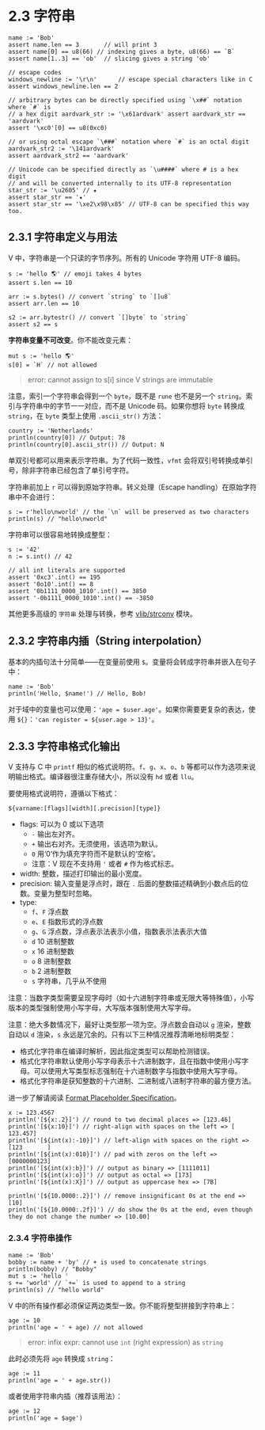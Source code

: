 # 2.3 字符串

    name := 'Bob'
    assert name.len == 3       // will print 3
    assert name[0] == u8(66) // indexing gives a byte, u8(66) == `B`
    assert name[1..3] == 'ob'  // slicing gives a string 'ob'

    // escape codes
    windows_newline := '\r\n'      // escape special characters like in C
    assert windows_newline.len == 2

    // arbitrary bytes can be directly specified using `\x##` notation where `#` is
    // a hex digit aardvark_str := '\x61ardvark' assert aardvark_str == 'aardvark'
    assert '\xc0'[0] == u8(0xc0)

    // or using octal escape `\###` notation where `#` is an octal digit
    aardvark_str2 := '\141ardvark'
    assert aardvark_str2 == 'aardvark'

    // Unicode can be specified directly as `\u####` where # is a hex digit
    // and will be converted internally to its UTF-8 representation
    star_str := '\u2605' // ★
    assert star_str == '★'
    assert star_str == '\xe2\x98\x85' // UTF-8 can be specified this way too.

## 2.3.1 字符串定义与用法

V 中，字符串是一个只读的字节序列。所有的 Unicode 字符用 UTF-8 编码。

    s := 'hello 🌎' // emoji takes 4 bytes
    assert s.len == 10

    arr := s.bytes() // convert `string` to `[]u8`
    assert arr.len == 10

    s2 := arr.bytestr() // convert `[]byte` to `string`
    assert s2 == s

**字符串变量不可改变**。你不能改变元素：

    mut s := 'hello 🌎'
    s[0] = `H` // not allowed

> error: cannot assign to s[i] since V strings are immutable

注意，索引一个字符串会得到一个 `byte`，既不是 `rune` 也不是另一个 `string`。索引与字符串中的字节一一对应，而不是 Unicode 码。如果你想将 `byte`
转换成 `string`，在 `byte` 类型上使用 `.ascii_str()` 方法：

    country := 'Netherlands'
    println(country[0]) // Output: 78
    println(country[0].ascii_str()) // Output: N

单双引号都可以用来表示字符串。为了代码一致性，`vfmt` 会将双引号转换成单引号，除非字符串已经包含了单引号字符。

字符串前加上 `r` 可以得到原始字符串。转义处理（Escape handling）在原始字符串中不会进行：

    s := r'hello\nworld' // the `\n` will be preserved as two characters
    println(s) // "hello\nworld"

字符串可以很容易地转换成整型：

    s := '42'
    n := s.int() // 42

    // all int literals are supported
    assert '0xc3'.int() == 195
    assert '0o10'.int() == 8
    assert '0b1111_0000_1010'.int() == 3850
    assert '-0b1111_0000_1010'.int() == -3850

其他更多高级的 `字符串` 处理与转换，参考 [vlib/strconv](https://modules.vlang.io/strconv.html) 模块。

## 2.3.2 字符串内插（String interpolation）

基本的内插句法十分简单——在变量前使用 `$`。变量将会转成字符串并嵌入在句子中：

    name := 'Bob'
    println('Hello, $name!') // Hello, Bob!

对于域中的变量也可以使用：`'age = $user.age'`。如果你需要更复杂的表达，使用 `${}`：`'can register = ${user.age > 13}'`。

## 2.3.3 字符串格式化输出

V 支持与 C 中 `printf` 相似的格式说明符。`f`、`g`、`x`、`o`、`b` 等都可以作为选项来说明输出格式。编译器很注重存储大小，所以没有 `hd` 或者 `llu`。

要使用格式说明符，遵循以下格式：

`${varname:[flags][width][.precision][type]}`

- flags: 可以为 0 或以下选项
    - `-` 输出左对齐。
    - `+` 输出右对齐。无须使用，该选项为默认。
    - `0` 用‘0’作为填充字符而不是默认的‘空格’。
    - 注意：V 现在不支持用 `'` 或者 `#` 作为格式标志。
- width: 整数，描述打印输出的最小宽度。
- precision: 输入变量是浮点时，跟在 `.` 后面的整数描述精确到小数点后的位数。变量为整型时忽略。
- type:
    - `f`、`F` 浮点数
    - `e`、`E` 指数形式的浮点数
    - `g`、`G` 浮点数，浮点表示法表示小值，指数表示法表示大值
    - `d` 10 进制整数
    - `x` 16 进制整数
    - `o` 8 进制整数
    - `b` 2 进制整数
    - `s` 字符串，几乎从不使用

注意：当数字类型需要呈现字母时（如十六进制字符串或无限大等特殊值），小写版本的类型强制使用小写字母，大写版本强制使用大写字母。

注意：绝大多数情况下，最好让类型那一项为空。浮点数会自动以 `g` 渲染，整数自动以 `d` 渲染，`s` 永远是冗余的。只有以下三种情况推荐清晰地标明类型：

- 格式化字符串在编译时解析，因此指定类型可以帮助检测错误。
- 格式化字符串默认使用小写字母表示十六进制数字，且在指数中使用小写字母。可以使用大写类型标志强制在十六进制数字与指数中使用大写字母。
- 格式化字符串是获知整数的十六进制、二进制或八进制字符串的最方便方法。

进一步了解请阅读 [Format Placeholder Specification](https://en.wikipedia.org/wiki/Printf_format_string#Format_placeholder_specification)。

    x := 123.4567
    println('[${x:.2}]') // round to two decimal places => [123.46]
    println('[${x:10}]') // right-align with spaces on the left => [   123.457]
    println('[${int(x):-10}]') // left-align with spaces on the right => [123       ]
    println('[${int(x):010}]') // pad with zeros on the left => [0000000123]
    println('[${int(x):b}]') // output as binary => [1111011]
    println('[${int(x):o}]') // output as octal => [173]
    println('[${int(x):X}]') // output as uppercase hex => [7B]

    println('[${10.0000:.2}]') // remove insignificant 0s at the end => [10]
    println('[${10.0000:.2f}]') // do show the 0s at the end, even though they do not change the number => [10.00]

### 2.3.4 字符串操作

    name := 'Bob'
    bobby := name + 'by' // + is used to concatenate strings
    println(bobby) // "Bobby"
    mut s := 'hello '
    s += 'world' // `+=` is used to append to a string
    println(s) // "hello world"

V 中的所有操作都必须保证两边类型一致。你不能将整型拼接到字符串上：

    age := 10
    println('age = ' + age) // not allowed

> error: infix expr: cannot use `int` (right expression) as `string`

此时必须先将 `age` 转换成 `string`：

    age := 11
    println('age = ' + age.str())

或者使用字符串内插（推荐该用法）：

    age := 12
    println('age = $age')
